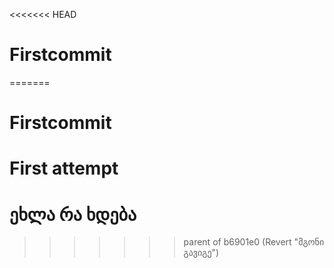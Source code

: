 <<<<<<< HEAD
# Firstcommit
=======
# Firstcommit

# First attempt

# ეხლა რა ხდება
>>>>>>> parent of b6901e0 (Revert "მგონი გავიგე")
